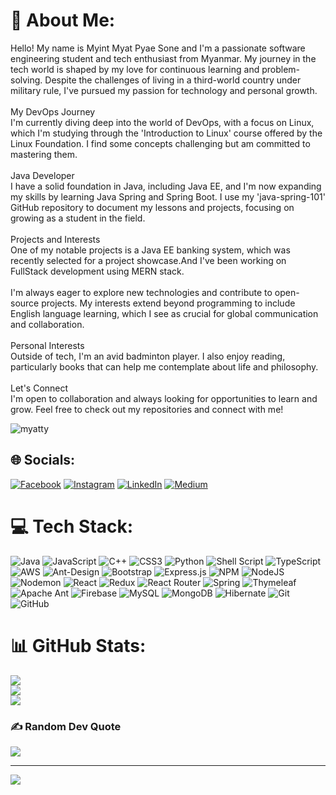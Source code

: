 # 💫 About Me:
Hello! My name is Myint Myat Pyae Sone and I'm a passionate software engineering student and tech enthusiast from Myanmar.
My journey in the tech world is shaped by my love for continuous learning and problem-solving. Despite the challenges of living in a third-world country under military rule,
I've pursued my passion for technology and personal growth.<br><br>My DevOps Journey<br>I'm currently diving deep into the world of DevOps, with a focus on Linux,
which I'm studying through the 'Introduction to Linux' course offered by the Linux Foundation. I find some concepts challenging but am committed to mastering them.
<br><br>Java Developer<br>I have a solid foundation in Java, including Java EE, and I'm now expanding my skills by learning Java Spring and Spring Boot. 
I use my 'java-spring-101' GitHub repository to document my lessons and projects, focusing on growing as a student in the field.<br><br>Projects and Interests<br>
One of my notable projects is a Java EE banking system, which was recently selected for a project showcase.And I've been working on FullStack development using MERN stack. <br><br>I'm always eager to explore new technologies
and contribute to open-source projects. My interests extend beyond programming to include English language learning, which I see as crucial for global communication
and collaboration.<br><br>Personal Interests<br>Outside of tech, I'm an avid badminton player. I also enjoy reading, particularly books that can help me contemplate about
life and philosophy.<br><br>Let's Connect<br>I'm open to collaboration and always looking for opportunities to learn and grow. Feel free to check out my repositories and
connect with me!

<p align="left"> <img src="https://komarev.com/ghpvc/?username=myatty&label=Profile%20views&color=0e75b6&style=flat" alt="myatty" /> </p>

## 🌐 Socials:
[![Facebook](https://img.shields.io/badge/Facebook-%231877F2.svg?logo=Facebook&logoColor=white)](https://facebook.com/https://www.facebook.com/MerlinAndDestiny?mibextid=LQQJ4d) [![Instagram](https://img.shields.io/badge/Instagram-%23E4405F.svg?logo=Instagram&logoColor=white)](https://instagram.com/pm_me_ur_python_tips) [![LinkedIn](https://img.shields.io/badge/LinkedIn-%230077B5.svg?logo=linkedin&logoColor=white)](https://linkedin.com/in/https://www.linkedin.com/in/myint-myat-pyae-sone-419a27242?utm_source=share&utm_campaign=share_via&utm_content=profile&utm_medium=ios_app) [![Medium](https://img.shields.io/badge/Medium-12100E?logo=medium&logoColor=white)](https://medium.com/@@myintmyatpyaesone_6075) 

# 💻 Tech Stack:
![Java](https://img.shields.io/badge/java-%23ED8B00.svg?style=flat&logo=openjdk&logoColor=white) ![JavaScript](https://img.shields.io/badge/javascript-%23323330.svg?style=flat&logo=javascript&logoColor=%23F7DF1E) ![C++](https://img.shields.io/badge/c++-%2300599C.svg?style=flat&logo=c%2B%2B&logoColor=white) ![CSS3](https://img.shields.io/badge/css3-%231572B6.svg?style=flat&logo=css3&logoColor=white) ![Python](https://img.shields.io/badge/python-3670A0?style=flat&logo=python&logoColor=ffdd54) ![Shell Script](https://img.shields.io/badge/shell_script-%23121011.svg?style=flat&logo=gnu-bash&logoColor=white) ![TypeScript](https://img.shields.io/badge/typescript-%23007ACC.svg?style=flat&logo=typescript&logoColor=white) ![AWS](https://img.shields.io/badge/AWS-%23FF9900.svg?style=flat&logo=amazon-aws&logoColor=white) ![Ant-Design](https://img.shields.io/badge/-AntDesign-%230170FE?style=flat&logo=ant-design&logoColor=white) ![Bootstrap](https://img.shields.io/badge/bootstrap-%238511FA.svg?style=flat&logo=bootstrap&logoColor=white) ![Express.js](https://img.shields.io/badge/express.js-%23404d59.svg?style=flat&logo=express&logoColor=%2361DAFB) ![NPM](https://img.shields.io/badge/NPM-%23CB3837.svg?style=flat&logo=npm&logoColor=white) ![NodeJS](https://img.shields.io/badge/node.js-6DA55F?style=flat&logo=node.js&logoColor=white) ![Nodemon](https://img.shields.io/badge/NODEMON-%23323330.svg?style=flat&logo=nodemon&logoColor=%BBDEAD) ![React](https://img.shields.io/badge/react-%2320232a.svg?style=flat&logo=react&logoColor=%2361DAFB) ![Redux](https://img.shields.io/badge/redux-%23593d88.svg?style=flat&logo=redux&logoColor=white) ![React Router](https://img.shields.io/badge/React_Router-CA4245?style=flat&logo=react-router&logoColor=white) ![Spring](https://img.shields.io/badge/spring-%236DB33F.svg?style=flat&logo=spring&logoColor=white) ![Thymeleaf](https://img.shields.io/badge/Thymeleaf-%23005C0F.svg?style=flat&logo=Thymeleaf&logoColor=white) ![Apache Ant](https://img.shields.io/badge/Apache%20Ant-A81C7D?style=flat&logo=Apache%20Ant&logoColor=white) ![Firebase](https://img.shields.io/badge/firebase-a08021?style=flat&logo=firebase&logoColor=ffcd34) ![MySQL](https://img.shields.io/badge/mysql-4479A1.svg?style=flat&logo=mysql&logoColor=white) ![MongoDB](https://img.shields.io/badge/MongoDB-%234ea94b.svg?style=flat&logo=mongodb&logoColor=white) ![Hibernate](https://img.shields.io/badge/Hibernate-59666C?style=flat&logo=Hibernate&logoColor=white) ![Git](https://img.shields.io/badge/git-%23F05033.svg?style=flat&logo=git&logoColor=white) ![GitHub](https://img.shields.io/badge/github-%23121011.svg?style=flat&logo=github&logoColor=white)
# 📊 GitHub Stats:
![](https://github-readme-stats.vercel.app/api?username=Myatty&theme=react&hide_border=false&include_all_commits=true&count_private=true)<br/>
![](https://github-readme-streak-stats.herokuapp.com/?user=Myatty&theme=react&hide_border=false)<br/>
![](https://github-readme-stats.vercel.app/api/top-langs/?username=Myatty&theme=react&hide_border=false&include_all_commits=true&count_private=true&layout=compact)

### ✍️ Random Dev Quote
![](https://quotes-github-readme.vercel.app/api?type=horizontal&theme=tokyonight)

---
[![](https://visitcount.itsvg.in/api?id=Myatty&icon=0&color=0)](https://visitcount.itsvg.in)

<!-- Proudly created with GPRM ( https://gprm.itsvg.in ) -->
